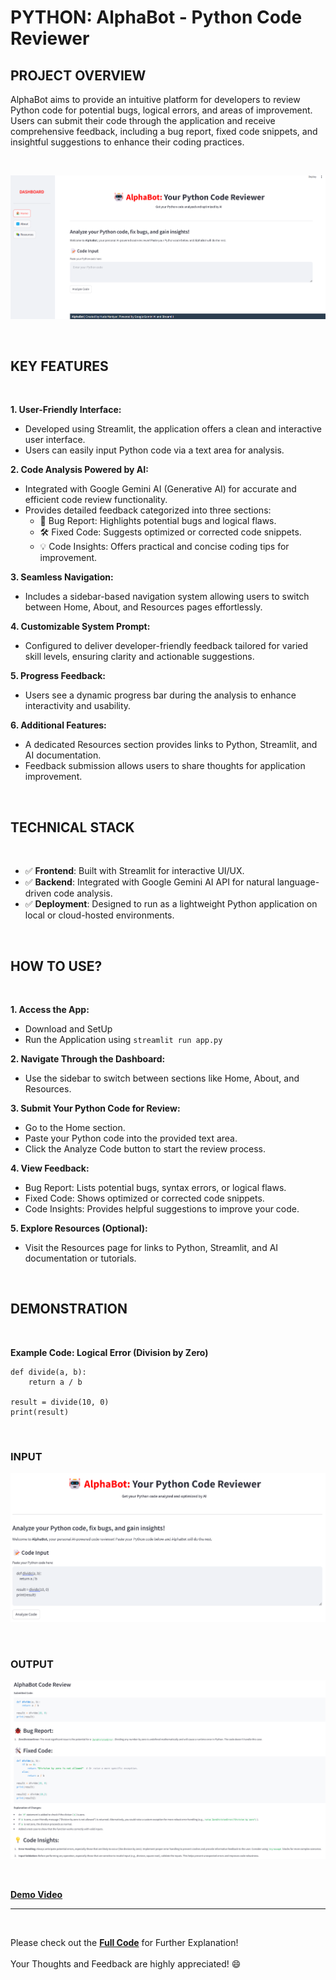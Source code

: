 # PYTHON: AlphaBot - Python Code Reviewer

## PROJECT OVERVIEW

AlphaBot aims to provide an intuitive platform for developers to review Python code for potential bugs, logical errors, and areas of improvement. Users can submit their code through the application and receive comprehensive feedback, including a bug report, fixed code snippets, and insightful suggestions to enhance their coding practices.

<br />


**![AlphaBot_Home](AlphaBot_Home.png)**

<br />

## KEY FEATURES
<br />

**1. User-Friendly Interface:**
  - Developed using Streamlit, the application offers a clean and interactive user interface.
  - Users can easily input Python code via a text area for analysis.


**2. Code Analysis Powered by AI:**
  - Integrated with Google Gemini AI (Generative AI) for accurate and efficient code review functionality.
  - Provides detailed feedback categorized into three sections:
    - 🐞 Bug Report: Highlights potential bugs and logical flaws.
    - 🛠️ Fixed Code: Suggests optimized or corrected code snippets.
    - 💡 Code Insights: Offers practical and concise coding tips for improvement.

**3. Seamless Navigation:**
  - Includes a sidebar-based navigation system allowing users to switch between Home, About, and Resources pages effortlessly.

**4. Customizable System Prompt:**
  - Configured to deliver developer-friendly feedback tailored for varied skill levels, ensuring clarity and actionable suggestions.

**5. Progress Feedback:**
  - Users see a dynamic progress bar during the analysis to enhance interactivity and usability.

**6. Additional Features:**
   - A dedicated Resources section provides links to Python, Streamlit, and AI documentation.
   - Feedback submission allows users to share thoughts for application improvement.

<br />

## TECHNICAL STACK
<br />

- :white_check_mark: **Frontend**: Built with Streamlit for interactive UI/UX.
- :white_check_mark: **Backend**: Integrated with Google Gemini AI API for natural language-driven code analysis.
- :white_check_mark: **Deployment**: Designed to run as a lightweight Python application on local or cloud-hosted environments.

<br />

## HOW TO USE?
<br />

**1. Access the App:**
 - Download and SetUp
 - Run the Application using `streamlit run app.py`

**2. Navigate Through the Dashboard:**
  - Use the sidebar to switch between sections like Home, About, and Resources.

**3. Submit Your Python Code for Review:**
  - Go to the Home section.
  - Paste your Python code into the provided text area.
  - Click the Analyze Code button to start the review process.

**4. View Feedback:**
  - Bug Report: Lists potential bugs, syntax errors, or logical flaws.
  - Fixed Code: Shows optimized or corrected code snippets.
  - Code Insights: Provides helpful suggestions to improve your code.

**5. Explore Resources (Optional):**
  - Visit the Resources page for links to Python, Streamlit, and AI documentation or tutorials.

<br />

## DEMONSTRATION
<br />

**Example Code: Logical Error (Division by Zero)**

```
def divide(a, b):
    return a / b

result = divide(10, 0)
print(result)
```

<br />


### INPUT
**![AlphaBot_Code](AlphaBot_Example_Code.png)**

<br />


### OUTPUT
**![AlphaBot_Code](AlphaBot_Output.png)**

<br />


**[Demo Video](AlphaBot_AppDemo.mp4)**

---
<br />

Please check out the **[Full Code](alpha_app.py)** for Further Explanation!<br />
\
Your Thoughts and Feedback are highly appreciated! :smile:<br />


     

